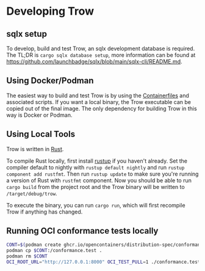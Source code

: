 # Developing Trow

## sqlx setup

To develop, build and test Trow, an sqlx development database is required.
The TL;DR is `cargo sqlx database setup`, more information can be found at
<https://github.com/launchbadge/sqlx/blob/main/sqlx-cli/README.md>.

## Using Docker/Podman

The easiest way to build and test Trow is by using the [Containerfiles](./docker/README.md) and
associated scripts. If you want a local binary, the Trow executable can be copied out of the final
image. The only dependency for building Trow in this way is Docker or Podman.

## Using Local Tools

Trow is written in [Rust](https://www.rust-lang.org/).

To compile Rust locally, first install [rustup](https://www.rust-lang.org/tools/install) if you
haven't already. Set the compiler default to nightly with `rustup default nightly` and run `rustup
component add rustfmt`. Then run `rustup update` to make sure you're running a version of Rust with
`rustfmt` component. Now you should be able to run `cargo build` from the project root and the Trow
binary will be written to `/target/debug/trow`.

To execute the binary, you can run `cargo run`, which will first recompile Trow if anything has
changed.

## Running OCI conformance tests locally

```bash
CONT=$(podman create ghcr.io/opencontainers/distribution-spec/conformance:v1.1.0)
podman cp $CONT:/conformance.test .
podman rm $CONT
OCI_ROOT_URL="http://127.0.0.1:8000" OCI_TEST_PULL=1 ./conformance.test
```
